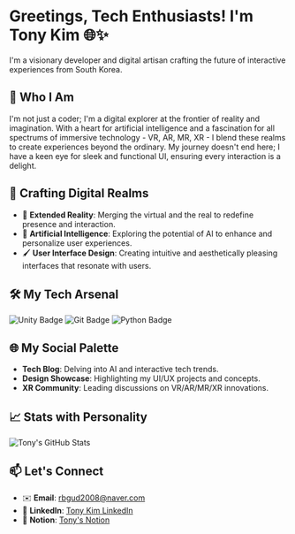 # Greetings, Tech Enthusiasts! I'm Tony Kim 🌐✨

I'm a visionary developer and digital artisan crafting the future of interactive experiences from South Korea.

## 🚀 Who I Am

I'm not just a coder; I'm a digital explorer at the frontier of reality and imagination. With a heart for artificial intelligence and a fascination for all spectrums of immersive technology - VR, AR, MR, XR - I blend these realms to create experiences beyond the ordinary. My journey doesn't end here; I have a keen eye for sleek and functional UI, ensuring every interaction is a delight.

## 🎨 Crafting Digital Realms

- 🌌 **Extended Reality**: Merging the virtual and the real to redefine presence and interaction.
- 🧠 **Artificial Intelligence**: Exploring the potential of AI to enhance and personalize user experiences.
- 🖌️ **User Interface Design**: Creating intuitive and aesthetically pleasing interfaces that resonate with users.

## 🛠 My Tech Arsenal

![Unity Badge](https://img.shields.io/badge/-Unity-FFFFFF?style=for-the-badge&logo=Unity&logoColor=black)
![Git Badge](https://img.shields.io/badge/-Git-FFFFFF?style=for-the-badge&logo=Git&logoColor=F05032)
![Python Badge](https://img.shields.io/badge/-Python-FFFFFF?style=for-the-badge&logo=Python&logoColor=3776AB)

## 🌐 My Social Palette

- **Tech Blog**: Delving into AI and interactive tech trends.
- **Design Showcase**: Highlighting my UI/UX projects and concepts.
- **XR Community**: Leading discussions on VR/AR/MR/XR innovations.

## 📈 Stats with Personality

![Tony's GitHub Stats](https://github-readme-stats.vercel.app/api?username=Tony-Meraki&show_icons=true&theme=synthwave)

## 📫 Let's Connect

- ✉️ **Email**: [rbgud2008@naver.com](mailto:rbgud2008@naver.com)
- 🔗 **LinkedIn**: [Tony Kim LinkedIn](www.linkedin.com/in/규형-김-31883b196)
- 📝 **Notion**: [Tony's Notion]([https://www.notion.so/tonykim](https://broad-cold-346.notion.site/c5f4819ad50542168b67faa61ba64dc5?pvs=4)https://broad-cold-346.notion.site/c5f4819ad50542168b67faa61ba64dc5?pvs=4)
  
